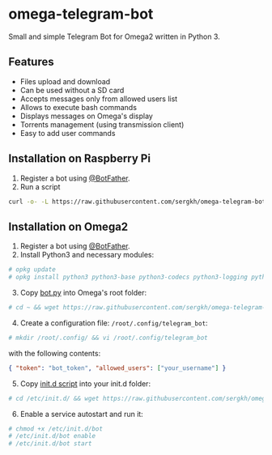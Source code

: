 # omega-telegram-bot
Small and simple Telegram Bot for Omega2 written in Python 3. 

## Features

* Files upload and download
* Can be used without a SD card
* Accepts messages only from allowed users list
* Allows to execute bash commands
* Displays messages on Omega's display
* Torrents management (using transmission client)
* Easy to add user commands

## Installation on Raspberry Pi
1. Register a bot using [@BotFather](http://t.me/botfather).
2. Run a script

```bash
curl -o- -L https://raw.githubusercontent.com/sergkh/omega-telegram-bot/master/raspberry-install.py | sudo bash
```

## Installation on Omega2

1. Register a bot using [@BotFather](http://t.me/botfather).
2. Install Python3 and necessary modules:
```bash
# opkg update
# opkg install python3 python3-base python3-codecs python3-logging python3-openssl
```
3. Copy [bot.py](https://raw.githubusercontent.com/sergkh/omega-telegram-bot/master/bot.py) into Omega's root folder: 

```bash 
# cd ~ && wget https://raw.githubusercontent.com/sergkh/omega-telegram-bot/master/bot.py
```
4. Create a configuration file: `/root/.config/telegram_bot`:

```bash
# mkdir /root/.config/ && vi /root/.config/telegram_bot
```

with the following contents:

```json
{ "token": "bot_token", "allowed_users": ["your_username"] }
```

5. Copy [init.d script](init.d/bot) into your init.d folder:

```bash
# cd /etc/init.d/ && wget https://raw.githubusercontent.com/sergkh/omega-telegram-bot/master/init.d/bot
```

6. Enable a service autostart and run it:

```bash
# chmod +x /etc/init.d/bot
# /etc/init.d/bot enable 
# /etc/init.d/bot start
```

